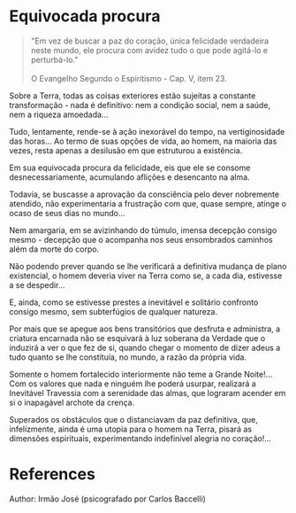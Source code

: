 # Equivocada procura

> "Em vez de buscar a paz do coração, única felicidade verdadeira neste mundo, ele procura com avidez tudo o que pode agitá-lo e perturbá-lo."  <br><br>
> O Evangelho Segundo o Espiritismo - Cap. V, item 23.

Sobre a Terra, todas as coisas exteriores estão sujeitas a constante transformação - nada é definitivo: nem a condição social, nem a saúde, nem a riqueza amoedada...

Tudo, lentamente, rende-se à ação inexorável do tempo, na vertiginosidade das horas... Ao termo de suas opções de vida, ao homem, na maioria das vezes, resta apenas a desilusão em que estruturou a existência.

Em sua equivocada procura da felicidade, eis que ele se consome desnecessariamente, acumulando aflições e desencanto na alma.

Todavia, se buscasse a aprovação da consciência pelo dever nobremente atendido, não experimentaria a frustração com que, quase sempre, atinge o ocaso de seus dias no mundo...

Nem amargaria, em se avizinhando do túmulo, imensa decepção consigo mesmo - decepção que o acompanha nos seus ensombrados caminhos além da morte do corpo.

Não podendo prever quando se lhe verificará a definitiva mudança de plano existencial, o homem deveria viver na Terra como se, a cada dia, estivesse a se despedir...

E, ainda, como se estivesse prestes a inevitável e solitário confronto consigo mesmo, sem subterfúgios de qualquer natureza.

Por mais que se apegue aos bens transitórios que desfruta e administra, a criatura encarnada não se esquivará à luz soberana da Verdade que o induzirá a ver o que fez de si, quando chegar o momento de dizer adeus a tudo quanto se lhe constituía, no mundo, a razão da própria vida.

Somente o homem fortalecido interiormente não teme a Grande Noite!... Com os valores que nada e ninguém lhe poderá usurpar, realizará a Inevitável Travessia com a serenidade das almas, que lograram acender em si o inapagável archote da crença.

Superados os obstáculos que o distanciavam da paz definitiva, que, infelizmente, ainda é uma utopia para o homem na Terra, pisará as dimensões espirituais, experimentando indefinível alegria no coração!... 


# References
Author: Irmão José (psicografado por Carlos Baccelli)
